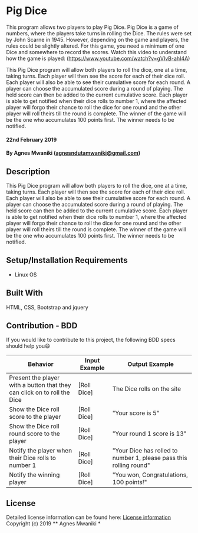# Pig Dice
This program allows two players to play Pig Dice. Pig Dice is a game of numbers, where the players take turns in rolling the Dice. The rules were set by John Scarne in 1945. However, depending on the game and players, the rules could be slightly altered. For this game, you need a minimum of one Dice and somewhere to record the scores. Watch this video to understand how the game is played: (https://www.youtube.com/watch?v=gVIvB-ahI4A)

This Pig Dice program will allow both players to roll the dice, one at a time, taking turns. Each player will then see the score for each of their dice roll. Each player will also be able to see their cumulative score for each round. A player can choose the accumulated score during a round of playing. The held score can then be added to the current cumulative score. Each player is able to get notified when their dice rolls to number 1, where the affected player will forgo their chance to roll the dice for one round and the other player will roll theirs till the round is complete. The winner of the game will be the one who accumulates 100 points first.  The winner needs to be notified.

#### 22nd February 2019
#### By Agnes Mwaniki (agnesndutamwaniki@gmail.com)

## Description
This Pig Dice program will allow both players to roll the dice, one at a time, taking turns. Each player will then see the score for each of their dice roll. Each player will also be able to see their cumulative score for each round. A player can choose the accumulated score during a round of playing. The held score can then be added to the current cumulative score. Each player is able to get notified when their dice rolls to number 1, where the affected player will forgo their chance to roll the dice for one round and the other player will roll theirs till the round is complete. The winner of the game will be the one who accumulates 100 points first.  The winner needs to be notified.

## Setup/Installation Requirements
* Linux OS

## Built With
HTML, CSS, Bootstrap and jquery

## Contribution - BDD
If you would like to contribute to this project, the following BDD specs should help you:smile:

Behavior                                                                 |  Input Example                              | Output Example
-------------------------------------------------------------------------|---------------------------------------------|---------------------------------------------------------------------------------------------
Present the player with a button that they can click on to roll the Dice | [Roll Dice]                                 | The Dice rolls on the site
Show the Dice roll score to the player                                   | [Roll Dice]                                 | "Your score is 5"
Show the Dice roll round score to the player                             | [Roll Dice]                                 | "Your round 1 score is 13"
Notify the player when their Dice rolls to number 1                      | [Roll Dice]                                 | "Your Dice has rolled to number 1, please pass this rolling round"
Notify the winning player                                                | [Roll Dice]                                 | "You won, Congratulations, 100 points!"


## License
Detailed license information can be found here: [License information](LICENSE.md) Copyright (c) 2019 ** Agnes Mwaniki *
